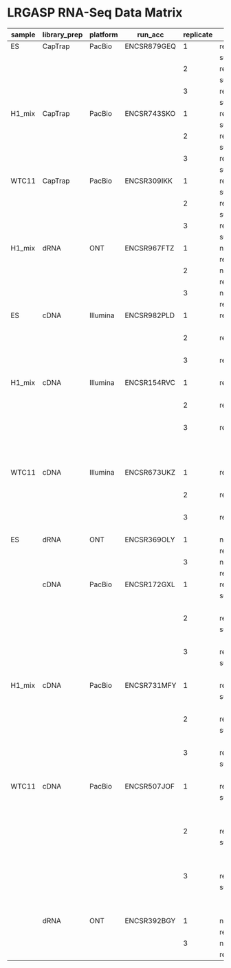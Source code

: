 # LRGASP RNA-Seq Data Matrix

| sample | library_prep | platform | run_acc     | replicate | file_contents   | file_type | file_acc    | paired_acc  |
| ------ | ------------ | -------- | ----------- | --------- | --------------- | --------- | ----------- | ----------- |
| ES     | CapTrap      | PacBio   | ENCSR879GEQ | 1         | reads           | fastq     | ENCFF535DQA |             |
|        |              |          |             |           | subreads        | bam       | ENCFF710FCJ |             |
|        |              |          |             | 2         | reads           | fastq     | ENCFF310IPO |             |
|        |              |          |             |           | subreads        | bam       | ENCFF062QXB |             |
|        |              |          |             | 3         | reads           | fastq     | ENCFF654JHQ |             |
|        |              |          |             |           | subreads        | bam       | ENCFF110VBJ |             |
| H1_mix | CapTrap      | PacBio   | ENCSR743SKO | 1         | reads           | fastq     | ENCFF705IEA |             |
|        |              |          |             |           | subreads        | bam       | ENCFF073YYF |             |
|        |              |          |             | 2         | reads           | fastq     | ENCFF885YGF |             |
|        |              |          |             |           | subreads        | bam       | ENCFF509GUL |             |
|        |              |          |             | 3         | reads           | fastq     | ENCFF822IZD |             |
|        |              |          |             |           | subreads        | bam       | ENCFF499AVA |             |
| WTC11  | CapTrap      | PacBio   | ENCSR309IKK | 1         | reads           | fastq     | ENCFF105WIJ |             |
|        |              |          |             |           | subreads        | bam       | ENCFF028FCL |             |
|        |              |          |             | 2         | reads           | fastq     | ENCFF212HLP |             |
|        |              |          |             |           | subreads        | bam       | ENCFF950ANU |             |
|        |              |          |             | 3         | reads           | fastq     | ENCFF003QZT |             |
|        |              |          |             |           | subreads        | bam       | ENCFF508XUP |             |
| H1_mix | dRNA         | ONT      | ENCSR967FTZ | 1         | nanopore_signal | tar       | ENCFF120DLZ |             |
|        |              |          |             |           | reads           | fastq     | ENCFF854BEI |             |
|        |              |          |             | 2         | nanopore_signal | tar       | ENCFF336WGD |             |
|        |              |          |             |           | reads           | fastq     | ENCFF804BPC |             |
|        |              |          |             | 3         | nanopore_signal | tar       | ENCFF316TNM |             |
|        |              |          |             |           | reads           | fastq     | ENCFF557WRQ |             |
| ES     | cDNA         | Illumina | ENCSR982PLD | 1         | reads           | fastq     | ENCFF006WNS | ENCFF521IDK |
|        |              |          |             |           |                 |           | ENCFF521IDK | ENCFF006WNS |
|        |              |          |             | 2         | reads           | fastq     | ENCFF089PFT | ENCFF914YPT |
|        |              |          |             |           |                 |           | ENCFF914YPT | ENCFF089PFT |
|        |              |          |             | 3         | reads           | fastq     | ENCFF696TCH | ENCFF751FTE |
|        |              |          |             |           |                 |           | ENCFF751FTE | ENCFF696TCH |
| H1_mix | cDNA         | Illumina | ENCSR154RVC | 1         | reads           | fastq     | ENCFF201EVI | ENCFF591ISP |
|        |              |          |             |           |                 |           | ENCFF591ISP | ENCFF201EVI |
|        |              |          |             | 2         | reads           | fastq     | ENCFF221SLD | ENCFF223VFL |
|        |              |          |             |           |                 |           | ENCFF223VFL | ENCFF221SLD |
|        |              |          |             | 3         | reads           | fastq     | ENCFF139HIY | ENCFF701OIK |
|        |              |          |             |           |                 |           | ENCFF145IIO | ENCFF597GZT |
|        |              |          |             |           |                 |           | ENCFF597GZT | ENCFF145IIO |
|        |              |          |             |           |                 |           | ENCFF701OIK | ENCFF139HIY |
| WTC11  | cDNA         | Illumina | ENCSR673UKZ | 1         | reads           | fastq     | ENCFF644AQW | ENCFF766OAK |
|        |              |          |             |           |                 |           | ENCFF766OAK | ENCFF644AQW |
|        |              |          |             | 2         | reads           | fastq     | ENCFF198RQU | ENCFF620HBM |
|        |              |          |             |           |                 |           | ENCFF620HBM | ENCFF198RQU |
|        |              |          |             | 3         | reads           | fastq     | ENCFF247XJT | ENCFF785SWH |
|        |              |          |             |           |                 |           | ENCFF785SWH | ENCFF247XJT |
| ES     | dRNA         | ONT      | ENCSR369OLY | 1         | nanopore_signal | tar       | ENCFF914OBQ |             |
|        |              |          |             |           | reads           | fastq     | ENCFF765AEC |             |
|        |              |          |             | 3         | nanopore_signal | tar       | ENCFF464USM |             |
|        |              |          |             |           | reads           | fastq     | ENCFF412NKJ |             |
|        | cDNA         | PacBio   | ENCSR172GXL | 1         | reads           | fastq     | ENCFF874VSI |             |
|        |              |          |             |           | subreads        | bam       | ENCFF564NGV |             |
|        |              |          |             |           |                 |           | ENCFF714ZJR |             |
|        |              |          |             | 2         | reads           | fastq     | ENCFF667VXS |             |
|        |              |          |             |           | subreads        | bam       | ENCFF493CBP |             |
|        |              |          |             |           |                 |           | ENCFF993JVA |             |
|        |              |          |             | 3         | reads           | fastq     | ENCFF313VYZ |             |
|        |              |          |             |           | subreads        | bam       | ENCFF094NZA |             |
|        |              |          |             |           |                 |           | ENCFF280DWZ |             |
| H1_mix | cDNA         | PacBio   | ENCSR731MFY | 1         | reads           | fastq     | ENCFF525JUC |             |
|        |              |          |             |           | subreads        | bam       | ENCFF413ZWA |             |
|        |              |          |             |           |                 |           | ENCFF735HPE |             |
|        |              |          |             | 2         | reads           | fastq     | ENCFF743MYM |             |
|        |              |          |             |           | subreads        | bam       | ENCFF205WPS |             |
|        |              |          |             |           |                 |           | ENCFF945KEK |             |
|        |              |          |             | 3         | reads           | fastq     | ENCFF372YUA |             |
|        |              |          |             |           | subreads        | bam       | ENCFF539DBI |             |
|        |              |          |             |           |                 |           | ENCFF736JMP |             |
| WTC11  | cDNA         | PacBio   | ENCSR507JOF | 1         | reads           | fastq     | ENCFF563QZR |             |
|        |              |          |             |           | subreads        | bam       | ENCFF112MRR |             |
|        |              |          |             |           |                 |           | ENCFF338WQL |             |
|        |              |          |             |           |                 |           | ENCFF992WSK |             |
|        |              |          |             | 2         | reads           | fastq     | ENCFF370NFS |             |
|        |              |          |             |           | subreads        | bam       | ENCFF122GKS |             |
|        |              |          |             |           |                 |           | ENCFF455RXJ |             |
|        |              |          |             |           |                 |           | ENCFF875XMU |             |
|        |              |          |             | 3         | reads           | fastq     | ENCFF245IPA |             |
|        |              |          |             |           | subreads        | bam       | ENCFF434SWA |             |
|        |              |          |             |           |                 |           | ENCFF620NFT |             |
|        |              |          |             |           |                 |           | ENCFF962OWJ |             |
|        | dRNA         | ONT      | ENCSR392BGY | 1         | nanopore_signal | tar       | ENCFF146MTW |             |
|        |              |          |             |           | reads           | fastq     | ENCFF155CFF |             |
|        |              |          |             | 3         | nanopore_signal | tar       | ENCFF591QYR |             |
|        |              |          |             |           | reads           | fastq     | ENCFF600LIU |             |
